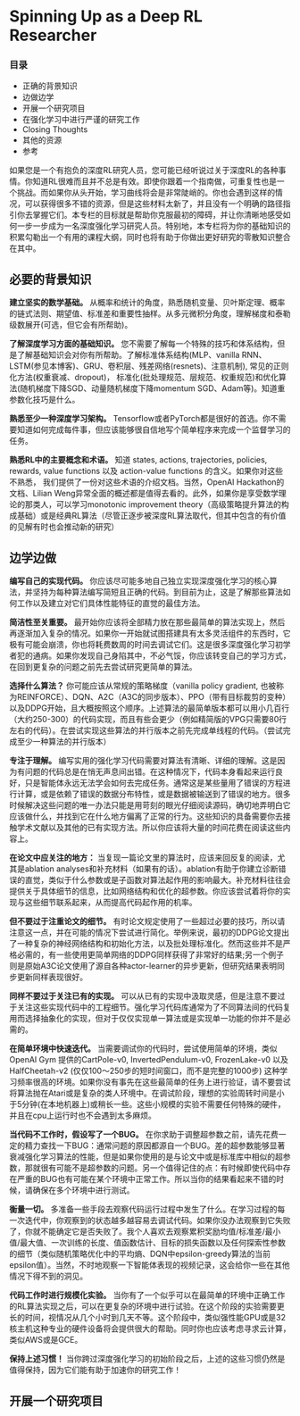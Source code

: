 # Spinning Up as a Deep RL Researcher

### 目录
- 正确的背景知识
- 边做边学
- 开展一个研究项目
- 在强化学习中进行严谨的研究工作
- Closing Thoughts
- 其他的资源
- 参考

如果您是一个有抱负的深度RL研究人员，您可能已经听说过关于深度RL的各种事情。你知道RL很难而且并不总是有效。即使你跟着一个指南做，可重复性也是一个挑战。而如果你从头开始，学习曲线将会是非常陡峭的。你也会遇到这样的情况，可以获得很多不错的资源，但是这些材料太新了，并且没有一个明确的路径指引你去掌握它们。本专栏的目标就是帮助你克服最初的障碍，并让你清晰地感受如何一步一步成为一名深度强化学习研究人员。特别地，本专栏将为你的基础知识的积累勾勒出一个有用的课程大纲，同时也将有助于你做出更好研究的零散知识整合在其中。

## 必要的背景知识

**建立坚实的数学基础。** 从概率和统计的角度，熟悉随机变量、贝叶斯定理、概率的链式法则、期望值、标准差和重要性抽样。从多元微积分角度，理解梯度和泰勒级数展开(可选，但它会有所帮助)。

**了解深度学习方面的基础知识。** 您不需要了解每一个特殊的技巧和体系结构，但是了解基础知识会对你有所帮助。了解标准体系结构(MLP、vanilla RNN、LSTM(参见本博客)、GRU、卷积层、残差网络(resnets)、注意机制), 常见的正则化方法(权重衰减、dropout)， 标准化(批处理规范、层规范、权重规范)和优化算法(随机梯度下降SGD、动量随机梯度下降momentum SGD、Adam等)。知道重参数化技巧是什么。

**熟悉至少一种深度学习架构。** Tensorflow或者PyTorch都是很好的首选。你不需要知道如何完成每件事，但应该能够很自信地写个简单程序来完成一个监督学习的任务。

**熟悉RL中的主要概念和术语。** 知道 states, actions, trajectories, policies, rewards, value functions 以及 action-value functions 的含义。如果你对这些不熟悉， 我们提供了一份对这些术语的介绍文档。当然，OpenAI Hackathon的文档、Lilian Weng异常全面的概述都是值得去看的。此外，如果你是享受数学理论的那类人，可以学习monotonic improvement theory（高级策略提升算法的构成基础）或是经典RL算法（尽管正逐步被深度RL算法取代，但其中包含的有价值的见解有时也会推动新的研究）

## 边学边做

**编写自己的实现代码。** 你应该尽可能多地自己独立实现深度强化学习的核心算法，并坚持为每种算法编写简短且正确的代码。到目前为止，这是了解那些算法如何工作以及建立对它们具体性能特征的直觉的最佳方法。

**简洁性至关重要。** 最开始你应该将全部精力放在那些最简单的算法实现上，然后再逐渐加入复杂的情况。如果你一开始就试图搭建具有太多灵活组件的东西时，它极有可能会崩溃，你也将耗费数周的时间去调试它们。这是很多深度强化学习初学者犯的通病。如果你发现自己身陷其中，不必气馁，你应该转变自己的学习方式，在回到更复杂的问题之前先去尝试研究更简单的算法。

**选择什么算法？** 你可能应该从常规的策略梯度（vanilla policy gradient, 也被称为REINFORCE）、DQN、A2C（A3C的同步版本）、PPO（带有目标裁剪的变种）以及DDPG开始，且大概按照这个顺序。上述算法的最简单版本都可以用小几百行（大约250-300）的代码实现，而且有些会更少（例如精简版的VPG只需要80行左右的代码）。在尝试实现这些算法的并行版本之前先完成单线程的代码。（尝试完成至少一种算法的并行版本）

**专注于理解。** 编写实用的强化学习代码需要对算法有清晰、详细的理解。这是因为有问题的代码总是在悄无声息间出错。在这种情况下，代码本身看起来运行良好，只是智能体永远无法学会如何去完成任务。通常这是某些量用了错误的方程进行计算，或是依赖了错误的数据分布特性，或是数据被输送到了错误的地方。很多时候解决这些问题的唯一办法只能是用苛刻的眼光仔细阅读源码，确切地弄明白它应该做什么，并找到它在什么地方偏离了正常的行为。这些知识的具备需要你去接触学术文献以及其他的已有实现方法。所以你应该将大量的时间花费在阅读这些内容上。

**在论文中应关注的地方：** 当复现一篇论文里的算法时，应该来回反复的阅读，尤其是ablation analyses和补充材料（如果有的话）。ablation有助于你建立诊断错误的直觉，类似于什么参数或是子函数对算法起作用的影响最大。补充材料往往会提供关于具体细节的信息，比如网络结构和优化的超参数。你应该尝试着将你的实现与这些细节联系起来，从而提高代码起作用的机率。

**但不要过于注重论文的细节。** 有时论文规定使用了一些超过必要的技巧，所以请注意这一点，并在可能的情况下尝试进行简化。举例来说，最初的DDPG论文提出了一种复杂的神经网络结构和初始化方法，以及批处理标准化。然而这些并不是严格必需的，有一些使用更简单网络的DDPG同样获得了非常好的结果;另一个例子则是原始A3C论文使用了源自各种actor-learner的异步更新，但研究结果表明同步更新同样表现很好。

**同样不要过于关注已有的实现。** 可以从已有的实现中汲取灵感，但是注意不要过于关注这些实现代码中的工程细节。强化学习代码库通常为了不同算法间的代码复用而选择抽象化的实现，但对于仅仅实现单一算法或是实现单一功能的你并不是必需的。

**在简单环境中快速迭代。** 当需要调试你的代码时，尝试使用简单的环境，类似OpenAI Gym 提供的CartPole-v0, InvertedPendulum-v0, FrozenLake-v0 以及 HalfCheetah-v2 (仅仅100～250步的短时间窗口，而不是完整的1000步) 这种学习频率很高的环境。如果你没有事先在这些最简单的任务上进行验证，请不要尝试将算法抛在Atari或是复杂的类人环境中。在调试阶段，理想的实验周转时间是小于5分钟(在本地机器上)或稍长一些。这些小规模的实验不需要任何特殊的硬件，并且在cpu上运行时也不会遇到太多麻烦。

**当代码不工作时，假设写了一个BUG。** 在你求助于调整超参数之前，请先花费一定的精力查找一下BUG：通常问题的原因都源自一个BUG。差的超参数能够显著衰减强化学习算法的性能，但是如果你使用的是与论文中或是标准库中相似的超参数，那就很有可能不是超参数的问题。另一个值得记住的点：有时候即使代码中存在严重的BUG也有可能在某个环境中正常工作。所以当你的结果看起来不错的时候，请确保在多个环境中进行测试。

**衡量一切。** 多准备一些手段去观察代码运行过程中发生了什么。在学习过程的每一次迭代中，你观察到的状态越多越容易去调试代码。如果你没办法观察到它失败了，你就不能确定它是否失败了。我个人喜欢去观察累积奖励均值/标准差/最小值/最大值、一次训练的长度、值函数估计、目标的损失函数以及任何探索性参数的细节（类似随机策略优化中的平均熵、DQN中epsilon-greedy算法的当前epsilon值）。当然，不时地观察一下智能体表现的视频记录，这会给你一些在其他情况下得不到的洞见。

**代码工作时进行规模化实验。** 当你有了一个似乎可以在最简单的环境中正确工作的RL算法实现之后，可以在更复杂的环境中进行试验。在这个阶段的实验需要更长的时间，视情况从几个小时到几天不等。这个阶段中，类似强性能GPU或是32核主机这种专业的硬件设备将会提供很大的帮助。同时你也应该考虑寻求云计算，类似AWS或是GCE。

**保持上述习惯！** 当你跨过深度强化学习的初始阶段之后，上述的这些习惯仍然是值得保持，因为它们能有助于加速你的研究工作！

## 开展一个研究项目